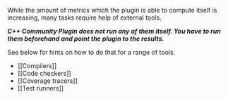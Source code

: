 While the amount of metrics which the plugin is able to compute itself is increasing, many tasks require help of external tools. 

_**C++ Community Plugin does not run any of them itself. You have to run them beforehand and point the plugin to the results.**_

See below for hints on how to do that for a range of tools.

* [[Compilers]]
* [[Code checkers]]
* [[Coverage tracers]]
* [[Test runners]]